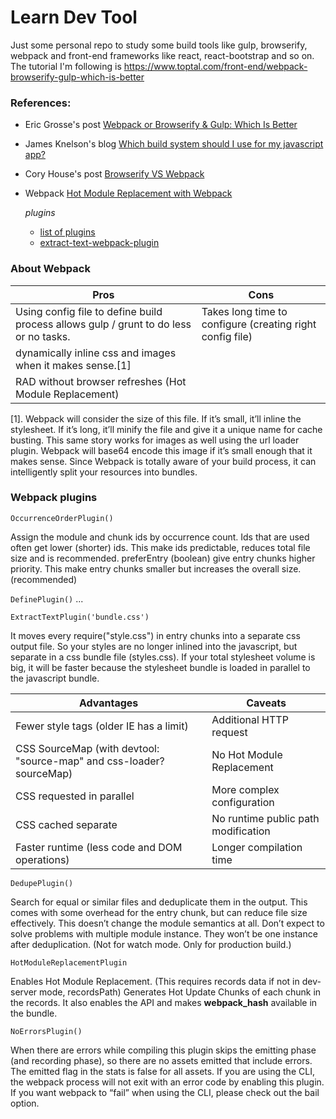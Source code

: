 # Learn Dev Tool

Just some personal repo to study some build tools like gulp, browserify, webpack and front-end frameworks like react, react-bootstrap and so on.
The tutorial I'm following is https://www.toptal.com/front-end/webpack-browserify-gulp-which-is-better



### References:
- Eric Grosse's post [Webpack or Browserify & Gulp: Which Is Better](https://www.toptal.com/front-end/webpack-browserify-gulp-which-is-better)
- James Knelson's blog [Which build system should I use for my javascript app?](http://jamesknelson.com/which-build-system-should-i-use-for-my-javascript-app/)
- Cory House's post [Browserify VS Webpack](https://medium.com/@housecor/browserify-vs-webpack-b3d7ca08a0a9#.vwmsi3dsy)
- Webpack [Hot Module Replacement with Webpack](https://webpack.github.io/docs/hot-module-replacement-with-webpack.html)

  _plugins_
  - [list of plugins](https://webpack.github.io/docs/list-of-plugins.html)
  - [extract-text-webpack-plugin](https://www.npmjs.com/package/extract-text-webpack-plugin)


### About Webpack
Pros | Cons
---- | ----
Using config file to define build process allows gulp / grunt to do less or no tasks. | Takes long time to configure (creating right config file)
dynamically inline css and images when it makes sense.[1] |
RAD without browser refreshes (Hot Module Replacement) |

[1]. Webpack will consider the size of this file. If it’s small, it’ll inline the stylesheet. If it’s long, it’ll minify the file and give it a unique name for cache busting. This same story works for images as well using the url loader plugin.
Webpack will base64 encode this image if it’s small enough that it makes sense. Since Webpack is totally aware of your build process, it can intelligently split your resources into bundles.

### Webpack plugins
`OccurrenceOrderPlugin()`

Assign the module and chunk ids by occurrence count. Ids that are used often get lower (shorter) ids. This make ids predictable, reduces total file size and is recommended.
preferEntry (boolean) give entry chunks higher priority. This make entry chunks smaller but increases the overall size. (recommended)

`DefinePlugin()`
...

`ExtractTextPlugin('bundle.css')`

It moves every require("style.css") in entry chunks into a separate css output file. So your styles are no longer inlined into the javascript, but separate in a css bundle file (styles.css).
If your total stylesheet volume is big, it will be faster because the stylesheet bundle is loaded in parallel to the javascript bundle.

Advantages | Caveats
-----------|---------
Fewer style tags (older IE has a limit) | Additional HTTP request
CSS SourceMap (with devtool: "source-map" and css-loader?sourceMap) | No Hot Module Replacement
CSS requested in parallel | More complex configuration
CSS cached separate | No runtime public path modification
Faster runtime (less code and DOM operations) | Longer compilation time

`DedupePlugin()`

Search for equal or similar files and deduplicate them in the output. This comes with some overhead for the entry chunk, but can reduce file size effectively.
This doesn’t change the module semantics at all. Don’t expect to solve problems with multiple module instance. They won’t be one instance after deduplication.
(Not for watch mode. Only for production build.)

`HotModuleReplacementPlugin`

Enables Hot Module Replacement. (This requires records data if not in dev-server mode, recordsPath)
Generates Hot Update Chunks of each chunk in the records. It also enables the API and makes __webpack_hash__ available in the bundle.

`NoErrorsPlugin()`

When there are errors while compiling this plugin skips the emitting phase (and recording phase), so there are no assets emitted that include errors. The emitted flag in the stats is false for all assets. If you are using the CLI, the webpack process will not exit with an error code by enabling this plugin. If you want webpack to “fail” when using the CLI, please check out the bail option.
